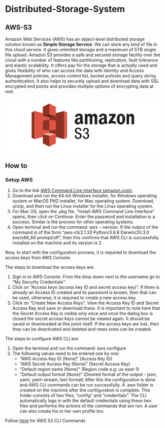 # Distributed-Storage-System
## AWS-S3
Amazon Web Services (AWS) has an object-level distributed storage solution known as **Simple Storage Service**. We can store any kind of file in this cloud service. It gives unlimited storage and a maximum of 5TB single file upload. Amazon S3 provides a safe and secured storage facility over the cloud with a number of features like partitioning, replication, fault tolerance and elastic scalability. It offers pay for the storage that is actually used and gives flexibility of who can access the data with Identity and Access Management policies, access control list, bucket policies and query string authentication. It also helps to securely upload and download data with SSL encrypted end points and provides multiple options of encrypting data at rest.

![](https://github.com/pragyas03/Distributed-Storage-System---AWS-S3/blob/main/amazon-s3.png)

## How to

### Setup AWS
1. Go to the link [AWS Command Line Interface (amazon.com)](https://aws.amazon.com/cli/).
2. Download and run the 64-bit Windows installer, for Windows operating system or MacOS PKG installer, for Mac operating system. Download, unzip, and then run the Linux installer for the Linux operating system.
3. For Mac OS, open the .pkg file. “Install AWS Command Line Interface” opens, then click on Continue. Enter the password and installation is a success. Similar is the process for other operating systems.
4. Open terminal and run the command: aws --version. If the output of the command is of the form “aws-cli/2.1.33 Python/3.8.8 Darwin/20.3.0 exe/x86_64 prompt/off”, then this confirms that AWS CLI is successfully installed on the machine and its version is 2.

Now, to start with the configuration process, it is required to download the access keys from AWS Console. 

The steps to download the access keys are:
1. Sign in to AWS Console. From the drop down next to the username go to “My Security Credentials”.
2. Click on “Access keys (access key ID and secret access key)”. If there is already an Access ID created and its password is known, then that can be used, otherwise, it is required to create a new access key.
3. Click on “Create New Access Keys”. View the Access Key ID and Secret Access Key and save or download these. 
It is important to note here that the Secret Access Key is visible only once and once the dialog box is closed the secret access keys cannot be viewed again. It should be saved or downloaded at this point itself. If the access keys are lost, then they can be deactivated and deleted and news ones can be created.

The steps to configure AWS CLI are:
1. Open the terminal and run the command: aws configure
2. The following values need to be entered one by one:
   - “AWS Access Key ID [None]” (Access Key ID)
   - “AWS Secret Access Key [None]” (Secret Access Key)
   - “Default region name [None]” (Region code e.g: us-east-1)
   - “Default output format [None]” (Desired format of the output - json, yaml, yaml-stream, text format)
After this the configuration is done and AWS CLI commands can be run successfully. A .aws folder is created on the machine after the configuration is complete. This folder consists of two files, “config” and “credentials”. The CLI automatically logs in with the default credentials using these two files and performs the actions of the commands that are run. A user can also create his or her own profile too.

Follow [here](https://github.com/pragyas03/Distributed-Storage-System---AWS-S3/blob/main/AWS%20S3%20CLI%20Command.mds.md) for AWS S3 CLI Commands

